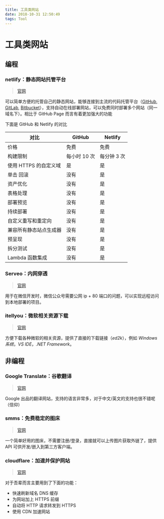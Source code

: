 ```yaml
---
title: 工具类网站
date: 2018-10-31 12:50:49
tags: Tool
---
```


# 工具类网站

## 编程

### netlify：静态网站托管平台

> [官网](https://www.netlify.com/)

可以简单方便的托管自己的静态网站，能够连接到主流的代码托管平台（[GitHub](https://github.com), [GitLab](https://gitlab.com), [Bitbucket](https://bitbucket.org)），支持自动在线部署网站，可以免费同时部署多个网站（同一域名下）。相比于 GitHub Page 而言有着更加强大的功能

下面是 GitHub 和 Netlify 的对比

| 对比                   | GitHub       | Netlify     |
| ---------------------- | ------------ | ----------- |
| 价格                   | 免费         | 免费        |
| 构建限制               | 每小时 10 次 | 每分钟 3 次 |
| 使用 HTTPS 的自定义域  | 是           | 是          |
| 单击 回滚              | 没有         | 是          |
| 资产优化               | 没有         | 是          |
| 表格处理               | 没有         | 是          |
| 部署预览               | 没有         | 是          |
| 持续部署               | 没有         | 是          |
| 自定义重写和重定向     | 没有         | 是          |
| 兼容所有静态站点生成器 | 没有         | 是          |
| 预呈现                 | 没有         | 是          |
| 拆分测试               | 没有         | 是          |
| Lambda 函数集成        | 没有         | 是          |

### Serveo：内网穿透

> [官网](https://serveo.net)

用于在微信开发时，微信公众号需要公网 ip + 80 端口的问题，可以实现远程访问到本地部署的项目。

### itellyou：微软相关资源下载

> [官网](https://msdn.itellyou.cn)

方便下载各种微软的相关资源，提供了直接的下载链接（_ed2k_），例如 _Windows 系统_，_VS IDE_，_.NET Framework_。

## 非编程

### Google Translate：谷歌翻译

> [官网](https://translate.google.com)

Google 出品的翻译网站，支持的语言非常多，对于中文/英文的支持也很不错呢（信仰）

### smms：免费稳定的图床

> [官网](https://sm.ms)

一个简单好用的图床，不需要注册/登录，直接就可以上传图片获取外链了，提供 API 可供开发/嵌入到第三方客户端。

### cloudflare：加速并保护网站

> [官网](https://www.cloudflare.com)

对于吾辈而言主要用到了下面的功能：

- 快速刷新域名 DNS 缓存
- 为网站加上 HTTPS 前缀
- 自动将 HTTP 请求转发到 HTTPS
- 使用 CDN 加速网站